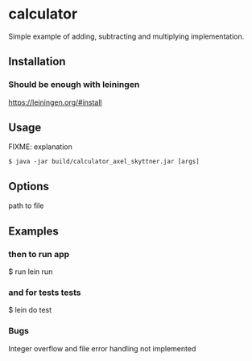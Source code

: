 # calculator
Simple example of adding, subtracting and multiplying implementation.

## Installation

### Should be enough with leiningen
https://leiningen.org/#install


## Usage

FIXME: explanation

    $ java -jar build/calculator_axel_skyttner.jar [args]

## Options

path to file

## Examples

### then to run app
$ run lein run

### and for tests tests
$ lein do test

### Bugs
Integer overflow and file error handling not implemented
